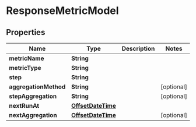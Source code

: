 # ResponseMetricModel

## Properties
Name | Type | Description | Notes
------------ | ------------- | ------------- | -------------
**metricName** | **String** |  | 
**metricType** | **String** |  | 
**step** | **String** |  | 
**aggregationMethod** | **String** |  |  [optional]
**stepAggregation** | **String** |  |  [optional]
**nextRunAt** | [**OffsetDateTime**](OffsetDateTime.md) |  | 
**nextAggregation** | [**OffsetDateTime**](OffsetDateTime.md) |  |  [optional]
